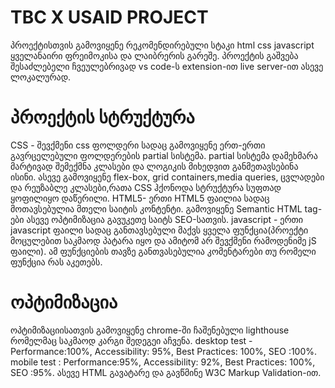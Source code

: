 <h1>TBC X USAID PROJECT</h1>

პროექტისთვის გამოვიყენე რეკომენდირებული სტაკი html css javascript ყველანაირი ფრეიმოკისა და ლაიბრერის გარეშე. პროექტის გაშვება შესაძლებელი ჩვეულებრივად vs code-ს extension-ით live server-ით ასევე ლოკალურად.

<h1>პროექტის სტრუქტურა</h1>
CSS - შევქმენი  css ფოლდერი სადაც გამოვიყენე ერთ-ერთი გავრცელებული ფოლდერების partial სისტემა. partial სისტემა დამეხმარა მარტივად შემექმნა კლასები და ლოგიკის მიხედვით განმეთავსებინა ისინი.
  ასევე გამოვიყენე flex-box, grid containers,media queries, ცვლადები და რეუზაბლე კლასები,რათა CSS ჰქონოდა სტრუქტურა სუფთად ყოფილიყო დაწერილი.
HTML5- ერთი HTML5  ფაილია სადაც მოთავსებულია მთელი საიტის კონტენტი. გამოვიყენე Semantic HTML tag-ები ასევე ოპტიმიზაცია გავუკეთე საიტს SEO-სათვის.
javascript - ერთი javascript ფაილი სადაც განთავსებული მაქვს ყველა ფუნქცია(პროექტი მოცულებით საკმაოდ პატარა იყო და ამიტომ არ შევქმენი რამოდენიმე jS ფაილი). ამ ფუნქციების თავზე განთვასებულია კომენტარები
თუ რომელი ფუნქცია რას აკეთებს.

<h1>ოპტიმიზაცია</h1>
ოპტიმიზაციისათვის გამოვიყენე chrome-ში ჩაშენებული lighthouse რომელმაც საკმაოდ კარგი შედეგეი აჩვენა. 
desktop test - Performance:100%, Accessibility: 95%, Best Practices: 100%, SEO :100%.
mobile test : Performance:95%, Accessibility: 92%, Best Practices: 100%, SEO :95%.
ასევე HTML გავატარე და გავწმინე W3C Markup Validation-ით.
